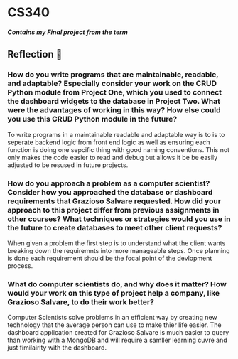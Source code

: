# CS340
***Contains my Final project from the term***

## Reflection 📝
### **How do you write programs that are maintainable, readable, and adaptable? Especially consider your work on the CRUD Python module from Project One, which you used to connect the dashboard widgets to the database in Project Two. What were the advantages of working in this way? How else could you use this CRUD Python module in the future?**

To write programs in a maintainable readable and adaptable way is to is to seperate backend logic from front end logic as well as ensuring each function is doing one sepcific thing with good naming conventions. This not only makes the code easier to read and debug but allows it be be easily adjusted to be resused in future projects. 

### **How do you approach a problem as a computer scientist? Consider how you approached the database or dashboard requirements that Grazioso Salvare requested. How did your approach to this project differ from previous assignments in other courses? What techniques or strategies would you use in the future to create databases to meet other client requests?**

When given a problem the first step is to understand what the client wants breaking down the requiremnts into more manageable steps. Once planning is done each requirement should be the focal point of the devlopment process.

### **What do computer scientists do, and why does it matter? How would your work on this type of project help a company, like Grazioso Salvare, to do their work better?**

Computer Scientists solve problems in an efficient way by creating new technology that the average person can use to make thier life easier. The dashboard application created for Grazioso Salvare is much easier to query than working with a MongoDB and will require a samller learning cuvre and just fimilairity with the dashboard.
